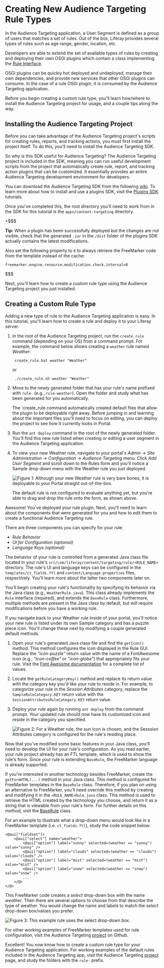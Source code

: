 # Creating New Audience Targeting Rule Types [](id=creating-new-audience-targeting-rule-types)

In the Audience Targeting application, a User Segment is defined as a group
of users that matches a set of rules. Out of the box, Liferay provides several
types of rules such as age range, gender, location, etc.

Developers are able to extend the set of available types of rules by creating
and deploying their own OSGi plugins which contain a class implementing the
[Rule Interface](https://github.com/liferay/liferay-apps-content-targeting/blob/master/content-targeting-api/service/com/liferay/content/targeting/api/model/Rule.java).

OSGi plugins can be quickly hot deployed and undeployed, manage their own
dependencies, and provide new services that other OSGi plugins can consume. In
the case of a rule OSGi plugin, it is consumed by the Audience Targeting
application.

Before you begin creating a custom rule type, you'll learn how/where to install
the Audience Targeting project for usage, and a couple tips along the way.

## Installing the Audience Targeting Project [](id=installing-the-audience-targeting-project)

Before you can take advantage of the Audience Targeting project's scripts for
creating rules, reports, and tracking actions, you must first install the
project itself. To do this, you'll need to install the Audience Targeting SDK.

So why is this SDK useful for Audience Targeting? The Audience Targeting project
is included in the SDK, meaning you can run useful development scripts from the
project that automatically create rule, report, and tracking action plugins that
can be customized. It essentially provides an entire Audience Targeting
development environment for developers.

You can download the Audience Targeting SDK from the following
[wiki](https://dev.liferay.com/participate/liferaypedia/-/wiki/Main/Audience+Targeting).
To learn more about how to install and use a plugins SDK, visit the
[Plugins SDK](/develop/tutorials/-/knowledge_base/6-2/plugins-sdk) tutorials.

<!-- There's not an the official downloads page because the WCM team is working
on a new SDK based on gradle and they want that one to replace this one. Once
that one is available (~end Feb 2015), an official downloads page link will be
available. -Cody -->

Once you've completed this, the root directory you'll need to work from in the
SDK for this tutorial is the `apps/content-targeting` directory.

+$$$

**Tip:** When a plugin has been successfully deployed but the changes are not
visible, check that the generated `.jar` in the `/dist` folder of the plugins
SDK actually contains the latest modifications.

Also set the following property to `0` to always retrieve the FreeMarker code
from the template instead of the cache:

    freemarker.engine.resource.modification.check.interval=0

$$$

Next, you'll learn how to create a custom rule type using the Audience Targeting
project you just installed.

## Creating a Custom Rule Type [](id=creating-a-custom-rule-type)

Adding a new type of rule to the Audience Targeting application is easy. In this
tutorial, you'll learn how to create a rule and deploy it to your Liferay
server.

1. In the root of the Audience Targeting project, run the `create_rule` command
   (depending on your OS) from a command prompt. For example, the command below
   shows creating a `weather` rule named *Weather*:

        create_rule.bat weather "Weather"

    or

        ./create_rule.sh weather "Weather"

2. Move to the newly generated folder that has your rule's name prefixed with
   `rule-` (e.g., `rule-weather`). Open the folder and study what has been
   generated for you automatically.
   
    The `create_rule command automatically created default files that allow the
    plugin to be deployable right away. Before jumping in and learning about the
    important files you'll need to focus on editing, you can deploy the project
    to see how it currently looks in Portal.

3. Run the `ant deploy` command in the root of the newly generated folder.
   You'll find this new rule listed when creating or editing a user segment in
   the Audience Targeting application.

4. To view your new Weather rule, navigate to your portal's *Admin* &rarr; *Site
   Administration* &rarr; *Configuration* &rarr; *Audience Targeting* menu.
   Click *Add User Segment* and scroll down to the Rules form and you'll notice
   a Sample drop-down menu with the Weather rule you just deployed.

    ![Figure 1: Although your new Weather rule is very bare bones, it is deployable to your Portal straight out-of-the-box.](../../images/default-sample-rule.png)

    The default rule is not configured to evaluate anything yet, but you're able
    to drag and drop the rule onto the form, as shown above.

Awesome! You've deployed your rule plugin. Next, you'll need to learn about the
components that were generated for you and how to edit them to create a
functional Audience Targeting rule.

There are three components you can specify for your rule:

- *Rule Behavior*
- *UI for Configuration (optional)*
- *Language Keys (optional)*

The behavior of your rule is controlled from a generated Java class file located
in your rule's `src/com/liferay/content/targeting/rule/<RULE_NAME>` directory.
The rule's UI and language keys can be configured in the
`templates/ct_fields.ftl` and `content/Language.properties` files, respectively.
You'll learn more about the latter two components later on.

You'll begin creating your rule's functionality by specifying its behavior via
the Java class (e.g., `WeatherRule.java`). This class already implements the
`Rule` interface (required), and extends the `BaseRule` class. Furthermore,
multiple methods are present in the Java class by default, but will require
modifications before you have a working rule.

If you navigate back to your Weather rule inside of your portal, you'll notice
your new rule is listed under its own Sample category and has a puzzle piece
icon. You'll change these next by modifying a couple generated default methods.

1. Open your rule's generated Java class file and find the `getIcon()` method.
   This method configures the icon displayed in the Rule GUI. Replace the
   *"icon-puzzle"* return value with the name of a FontAwesome icon (e.g.,
   *"icon-coffee"* or *"icon-globe"*) that appropriately fits your rule. Visit
   the [Font Awesome documentation](http://fortawesome.github.io/Font-Awesome/3.2.1/)
   for a complete list of values.

2. Locate the `getRuleCategoryKey()` method and replace its return value with
   the category key you'd like your rule to reside in. For example, to
   categorize your rule in the *Session Attributes* category, replace the
   `SampleRuleCategory.KEY` return value with the
   `SessionAttributesRuleCategory.KEY` return value.

3. Deploy your rule again by running `ant deploy` from the command prompt. Your
   updated rule should now have its customized icon and reside in the category
   you specified.

    ![Figure 2: For a Weather rule, the sun icon is chosen, and the Sesssion Attributes category is configured for the rule's residing place.](../../images/icon-category-rule.png)

Now that you've modified some basic features in your Java class, you'll need to
develop the UI for your rule's configuration. As you read earlier, your rule
project already has an FTL template, which is used to show the rule's form.
Since your rule is extending `BaseRule`, the FreeMarker language is already
supported.

If you're interested in another technology besides FreeMarker, create the
`getFormHTML(...)` method in your Java class. This method is configured for
FreeMarker templates in the `BaseRule` class. Therefore, if you plan on using an
alternative to FreeMarker, you'll need override this method by creating and
modifying it in the `<RULE_NAME>Rule.java` class. This method is used to
retrieve the HTML created by the technology you choose, and return it as a
string that is viewable from your rule's form. For further details on this
method, visit the
[BaseRule](https://github.com/liferay/liferay-apps-content-targeting/blob/master/content-targeting-api/service/com/liferay/content/targeting/api/model/BaseRule.java)
class.

For an example to illustrate what a drop-down menu would look like in a
FreeMarker template (i.e. `ct_fields.ftl`), study the code snippet below:

    <@aui["fieldset"]>
        <@aui["select"] name="weather">
            <@aui["option"] label="sunny" selected=(weather == "sunny") value="sunny" />
            <@aui["option"] label="clouds" selected=(weather == "clouds") value="clouds" />
            <@aui["option"] label="mist" selected=(weather == "mist") value="mist" />
            <@aui["option"] label="snow" selected=(weather == "snow") value="snow" />
            ...
        </@>
    </@>

This FreeMarker code creates a *select* drop-down box with the name *weather*.
Then there are several options to choose from that describe the type of weather.
You would change the name and labels to match the *select* drop-down box/values
you prefer.

![Figure 3: This example rule uses the *select* drop-down box.](../../images/select-box-rule.png)

For other working examples of FreeMarker templates used for rule configuration,
visit the Audience Targeting
[project](https://github.com/liferay/liferay-apps-content-targeting/tree/samples2015)
on Github.



Excellent! You now know how to create a custom rule type for your Audience
Targeting application. For working examples of the default rules included in the
Audience Targeting app, visit the Audience Targeting
[project](https://github.com/liferay/liferay-apps-content-targeting) page, and
study the folders with the `rule-` prefix.

<!-- ## Customize the Rules Engine -->
